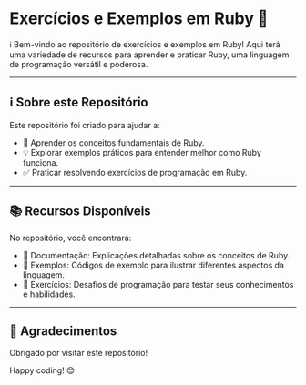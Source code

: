 # Exercícios e Exemplos em Ruby 💎

ℹ️ Bem-vindo ao repositório de exercícios e exemplos em Ruby! Aqui terá uma variedade de recursos para aprender e praticar Ruby, uma linguagem de programação versátil e poderosa.

---

## ℹ️ Sobre este Repositório

Este repositório foi criado para ajudar a:

- 🚀 Aprender os conceitos fundamentais de Ruby.
- 💡 Explorar exemplos práticos para entender melhor como Ruby funciona.
- ✅ Praticar resolvendo exercícios de programação em Ruby.

---

## 📚 Recursos Disponíveis

No repositório, você encontrará:

- 📔 Documentação: Explicações detalhadas sobre os conceitos de Ruby.
- 🧩 Exemplos: Códigos de exemplo para ilustrar diferentes aspectos da linguagem.
- 📝 Exercícios: Desafios de programação para testar seus conhecimentos e habilidades.

---



## 🌟 Agradecimentos

Obrigado por visitar este repositório! 

Happy coding! 😊
